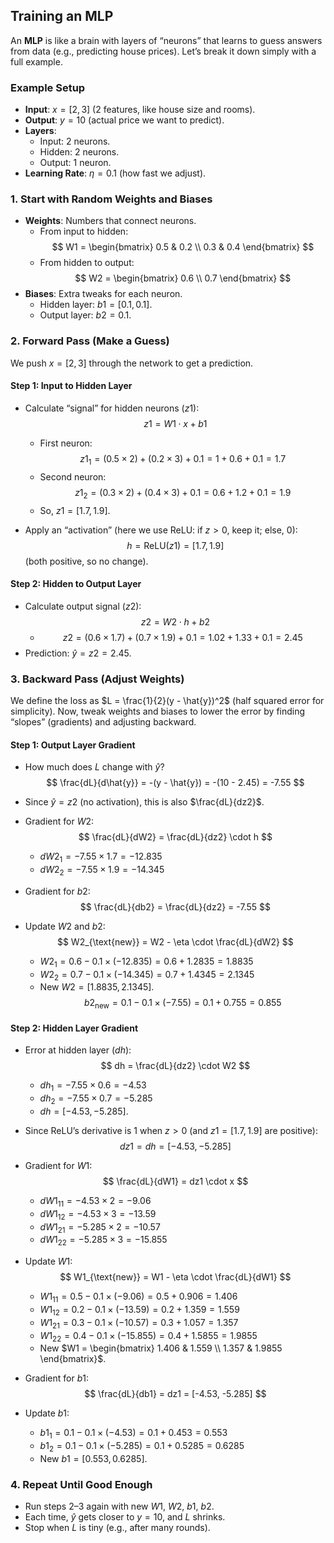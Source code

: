 ## Training an MLP

An **MLP** is like a brain with layers of “neurons” that learns to guess answers from data (e.g., predicting house prices). Let’s break it down simply with a full example.

### Example Setup
- **Input**: $x = [2, 3]$ (2 features, like house size and rooms).  
- **Output**: $y = 10$ (actual price we want to predict).  
- **Layers**:  
  - Input: 2 neurons.  
  - Hidden: 2 neurons.  
  - Output: 1 neuron.  
- **Learning Rate**: $\eta = 0.1$ (how fast we adjust).

### 1. Start with Random Weights and Biases
- **Weights**: Numbers that connect neurons.  
  - From input to hidden:  
    $$
    W1 = \begin{bmatrix} 0.5 & 0.2 \\ 0.3 & 0.4 \end{bmatrix}
    $$  
  - From hidden to output:  
    $$
    W2 = \begin{bmatrix} 0.6 \\ 0.7 \end{bmatrix}
    $$  
- **Biases**: Extra tweaks for each neuron.  
  - Hidden layer: $b1 = [0.1, 0.1]$.  
  - Output layer: $b2 = 0.1$.

### 2. Forward Pass (Make a Guess)
We push $x = [2, 3]$ through the network to get a prediction.

#### Step 1: Input to Hidden Layer
- Calculate “signal” for hidden neurons ($z1$):  
  $$
  z1 = W1 \cdot x + b1
  $$  
  - First neuron:  
    $$
    z1_1 = (0.5 \times 2) + (0.2 \times 3) + 0.1 = 1 + 0.6 + 0.1 = 1.7
    $$  
  - Second neuron:  
    $$
    z1_2 = (0.3 \times 2) + (0.4 \times 3) + 0.1 = 0.6 + 1.2 + 0.1 = 1.9
    $$  
  - So, $z1 = [1.7, 1.9]$.  

- Apply an “activation” (here we use ReLU: if $z > 0$, keep it; else, 0):  
  $$
  h = \text{ReLU}(z1) = [1.7, 1.9]
  $$ (both positive, so no change).

#### Step 2: Hidden to Output Layer
- Calculate output signal ($z2$):  
  $$
  z2 = W2 \cdot h + b2
  $$  
  - $$
    z2 = (0.6 \times 1.7) + (0.7 \times 1.9) + 0.1 = 1.02 + 1.33 + 0.1 = 2.45
    $$  
- Prediction: $\hat{y} = z2 = 2.45$.

### 3. Backward Pass (Adjust Weights)
We define the loss as $L = \frac{1}{2}(y - \hat{y})^2$ (half squared error for simplicity). Now, tweak weights and biases to lower the error by finding “slopes” (gradients) and adjusting backward.

#### Step 1: Output Layer Gradient
- How much does $L$ change with $\hat{y}$?  
  $$
  \frac{dL}{d\hat{y}} = -(y - \hat{y}) = -(10 - 2.45) = -7.55
  $$  
- Since $\hat{y} = z2$ (no activation), this is also $\frac{dL}{dz2}$.

- Gradient for $W2$:  
  $$
  \frac{dL}{dW2} = \frac{dL}{dz2} \cdot h
  $$  
  - $dW2_1 = -7.55 \times 1.7 = -12.835$  
  - $dW2_2 = -7.55 \times 1.9 = -14.345$  

- Gradient for $b2$:  
  $$
  \frac{dL}{db2} = \frac{dL}{dz2} = -7.55
  $$

- Update $W2$ and $b2$:  
  $$
  W2_{\text{new}} = W2 - \eta \cdot \frac{dL}{dW2}
  $$  
  - $W2_1 = 0.6 - 0.1 \times (-12.835) = 0.6 + 1.2835 = 1.8835$  
  - $W2_2 = 0.7 - 0.1 \times (-14.345) = 0.7 + 1.4345 = 2.1345$  
  - New $W2 = [1.8835, 2.1345]$.  
  $$
  b2_{\text{new}} = 0.1 - 0.1 \times (-7.55) = 0.1 + 0.755 = 0.855
  $$

#### Step 2: Hidden Layer Gradient
- Error at hidden layer ($dh$):  
  $$
  dh = \frac{dL}{dz2} \cdot W2
  $$  
  - $dh_1 = -7.55 \times 0.6 = -4.53$  
  - $dh_2 = -7.55 \times 0.7 = -5.285$  
  - $dh = [-4.53, -5.285]$.  

- Since ReLU’s derivative is 1 when $z > 0$ (and $z1 = [1.7, 1.9]$ are positive):  
  $$
  dz1 = dh = [-4.53, -5.285]
  $$

- Gradient for $W1$:  
  $$
  \frac{dL}{dW1} = dz1 \cdot x
  $$  
  - $dW1_{11} = -4.53 \times 2 = -9.06$  
  - $dW1_{12} = -4.53 \times 3 = -13.59$  
  - $dW1_{21} = -5.285 \times 2 = -10.57$  
  - $dW1_{22} = -5.285 \times 3 = -15.855$

- Update $W1$:  
  $$
  W1_{\text{new}} = W1 - \eta \cdot \frac{dL}{dW1}
  $$  
  - $W1_{11} = 0.5 - 0.1 \times (-9.06) = 0.5 + 0.906 = 1.406$  
  - $W1_{12} = 0.2 - 0.1 \times (-13.59) = 0.2 + 1.359 = 1.559$  
  - $W1_{21} = 0.3 - 0.1 \times (-10.57) = 0.3 + 1.057 = 1.357$  
  - $W1_{22} = 0.4 - 0.1 \times (-15.855) = 0.4 + 1.5855 = 1.9855$  
  - New $W1 = \begin{bmatrix} 1.406 & 1.559 \\ 1.357 & 1.9855 \end{bmatrix}$.

- Gradient for $b1$:  
  $$
  \frac{dL}{db1} = dz1 = [-4.53, -5.285]
  $$  
- Update $b1$:  
  - $b1_1 = 0.1 - 0.1 \times (-4.53) = 0.1 + 0.453 = 0.553$  
  - $b1_2 = 0.1 - 0.1 \times (-5.285) = 0.1 + 0.5285 = 0.6285$  
  - New $b1 = [0.553, 0.6285]$.

### 4. Repeat Until Good Enough
- Run steps 2–3 again with new $W1$, $W2$, $b1$, $b2$.  
- Each time, $\hat{y}$ gets closer to $y = 10$, and $L$ shrinks.  
- Stop when $L$ is tiny (e.g., after many rounds).